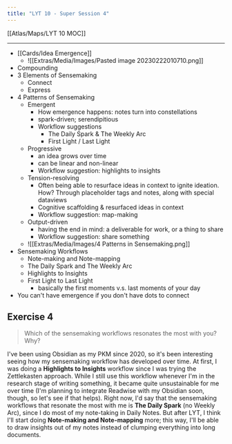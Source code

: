 ```yaml
---
title: "LYT 10 - Super Session 4"
---
```


[[Atlas/Maps/LYT 10 MOC]]

---

- [[Cards/Idea Emergence]]
	- ![[Extras/Media/Images/Pasted image 20230222010710.png]]
- Compounding
- 3 Elements of Sensemaking
	- Connect
	- Express
- 4 Patterns of Sensemaking
	- Emergent
		- How emergence happens: notes turn into constellations 
		- spark-driven; serendipitious 
		- Workflow suggestions
			- The Daily Spark & The Weekly Arc
			- First Light / Last Light
	- Progressive
		- an idea grows over time
		- can be linear and non-linear
		- Workflow suggestion: highlights to insights
	- Tension-resolving
		- Often being able to resurface ideas in context to ignite ideation. How? Through placeholder tags and notes, along with special dataviews
		- Cognitive scaffolding & resurfaced ideas in context
		- Workflow suggestion: map-making
	- Output-driven
		- having the end in mind: a deliverable for work, or a thing to share
		- Workflow suggestion: share something
	- ![[Extras/Media/Images/4 Patterns in Sensemaking.png]]
- Sensemaking Workflows
	- Note-making and Note-mapping
	- The Daily Spark and The Weekly Arc
	- Highlights to Insights
	- First Light to Last Light
		- basically the first  moments v.s. last moments of your day
- You can't have emergence if you don't have dots to connect

## Exercise 4
> Which of the sensemaking workflows resonates the most with you? Why?

I've been using Obsidian as my PKM since 2020, so it's been interesting seeing how my sensemaking workflow has developed over time. At first, I was doing a **Highlights to Insights** workflow since I was trying the Zettlekasten approach. While I still use this workflow whenever I'm in the research stage of writing something, it became quite unsustainable for me over time (I'm planning to integrate Readwise with my Obsidian soon, though, so let's see if that helps). Right now, I'd say that the sensemaking workflows that resonate the most with  me is **The Daily Spark** (no Weekly Arc), since I do most of my note-taking in Daily Notes. But after LYT, I think I'll start doing **Note-making and Note-mapping** more; this way, I'll be able to draw insights out of my notes instead of  clumping everything into long documents.